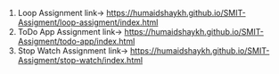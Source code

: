 1) Loop Assignment link-> https://humaidshaykh.github.io/SMIT-Assigment/loop-assigment/index.html
1) ToDo App Assignment link-> https://humaidshaykh.github.io/SMIT-Assigment/todo-app/index.html
1) Stop Watch Assignment link-> https://humaidshaykh.github.io/SMIT-Assigment/stop-watch/index.html
